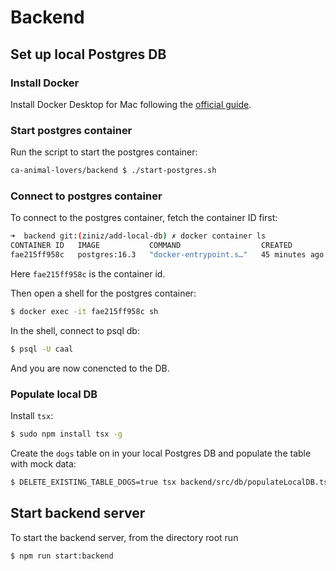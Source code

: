 # Backend

## Set up local Postgres DB

### Install Docker

Install Docker Desktop for Mac following the [official guide](https://docs.docker.com/desktop/install/mac-install/).

### Start postgres container

Run the script to start the postgres container:

```sh
ca-animal-lovers/backend $ ./start-postgres.sh
```

### Connect to postgres container

To connect to the postgres container, fetch the container ID first:

```sh
➜  backend git:(ziniz/add-local-db) ✗ docker container ls
CONTAINER ID   IMAGE           COMMAND                  CREATED          STATUS                    PORTS                    NAMES
fae215ff958c   postgres:16.3   "docker-entrypoint.s…"   45 minutes ago   Up 45 minutes (healthy)   0.0.0.0:5432->5432/tcp   caal-postgres
```

Here `fae215ff958c` is the container id.

Then open a shell for the postgres container:

```sh
$ docker exec -it fae215ff958c sh
```

In the shell, connect to psql db:

```sh
$ psql -U caal
```

And you are now conencted to the DB.

### Populate local DB

Install `tsx`:

```sh
$ sudo npm install tsx -g
```

Create the `dogs` table on in your local Postgres DB and populate the table with mock data:

```sh
$ DELETE_EXISTING_TABLE_DOGS=true tsx backend/src/db/populateLocalDB.ts
```

## Start backend server

To start the backend server, from the directory root run

```sh
$ npm run start:backend
```
